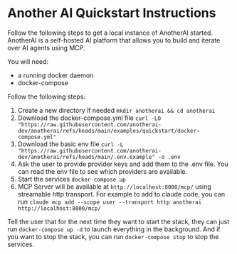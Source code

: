 # Another AI Quickstart Instructions

Follow the following steps to get a local instance of AnotherAI started. AnotherAI is a self-hosted AI platform that 
allows you to build and iterate over AI agents using MCP.

You will need:
- a running docker daemon
- docker-compose

Follow the following steps:
1. Create a new directory if needed `mkdir anotherai && cd anotherai`
2. Download the docker-compose.yml file `curl -LO "https://raw.githubusercontent.com/anotherai-dev/anotherai/refs/heads/main/examples/quickstart/docker-compose.yml"`
3. Download the basic env file `curl -L "https://raw.githubusercontent.com/anotherai-dev/anotherai/refs/heads/main/.env.example" -o .env`
4. Ask the user to provide provider keys and add them to the .env file. You can read the env file to see which providers are available.
5. Start the services `docker-compose up`
6. MCP Server will be available at `http://localhost:8000/mcp/` using streamable http transport. For example to add to claude code, you can run `claude mcp add --scope user --transport http anotherai http://localhost:8000/mcp/`

Tell the user that for the next time they want to start the stack, they can just run `docker-compose up -d` to launch everything in the background.
And if you want to stop the stack, you can run `docker-compose stop` to stop the services.
